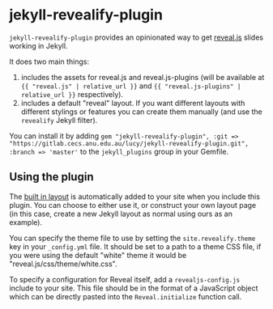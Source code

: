 # jekyll-revealify-plugin

`jekyll-revealify-plugin` provides an opinionated way to get
[reveal.js](https://github.com/hakimel/reveal.js/) slides working in Jekyll.

It does two main things:

1. includes the assets for reveal.js and reveal.js-plugins (will be available
   at `{{ "reveal.js" | relative_url }}` and `{{ "reveal.js-plugins" |
   relative_url }}` respectively).
2. includes a default "reveal" layout. If you want different layouts with
   different stylings or features you can create them manually (and use the
   `revealify` Jekyll filter).

You can install it by adding `gem "jekyll-revealify-plugin", :git =>
"https://gitlab.cecs.anu.edu.au/lucy/jekyll-revealify-plugin.git", :branch =>
'master'` to the `jekyll_plugins` group in your Gemfile.

## Using the plugin

The [built in layout](_layouts/reveal.html) is automatically added to your site
when you include this plugin. You can choose to either use it, or construct
your own layout page (in this case, create a new Jekyll layout as normal using
ours as an example).

You can specify the theme file to use by setting the `site.revealify.theme` key
in your `_config.yml` file. It should be set to a path to a theme CSS file, if
you were using the default "white" theme it would be
"reveal.js/css/theme/white.css".

To specify a configuration for Reveal itself, add a `revealjs-config.js`
include to your site. This file should be in the format of a JavaScript object
which can be directly pasted into the `Reveal.initialize` function call.
